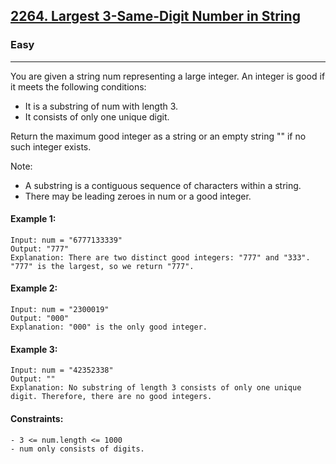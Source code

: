 [2264. Largest 3-Same-Digit Number in String](https://leetcode.com/problems/largest-3-same-digit-number-in-string/?envType=daily-question&envId=2023-12-04)
---------------------------------------------------------------------------------------------------------------------------------------------

### Easy
---------------------------------------------------------------------------------------------------------------------------------------------

You are given a string num representing a large integer. An integer is good if it meets the following conditions:

- It is a substring of num with length 3.
- It consists of only one unique digit.

Return the maximum good integer as a string or an empty string "" if no such integer exists.

Note:

- A substring is a contiguous sequence of characters within a string.
- There may be leading zeroes in num or a good integer.
#### Example 1:
```
Input: num = "6777133339"
Output: "777"
Explanation: There are two distinct good integers: "777" and "333".
"777" is the largest, so we return "777".
```
#### Example 2:
```
Input: num = "2300019"
Output: "000"
Explanation: "000" is the only good integer.
```
#### Example 3:
```
Input: num = "42352338"
Output: ""
Explanation: No substring of length 3 consists of only one unique digit. Therefore, there are no good integers.
```
#### Constraints:
```
- 3 <= num.length <= 1000
- num only consists of digits.
```
